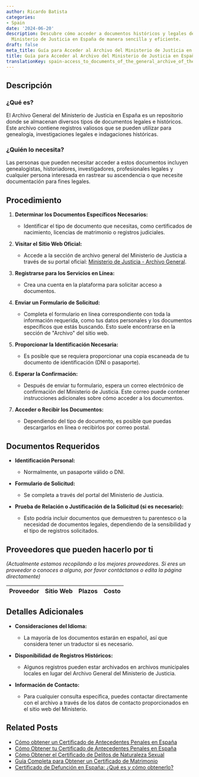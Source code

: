 ```yaml
---
author: Ricardo Batista
categories:
- Spain
date: '2024-06-20'
description: Descubre cómo acceder a documentos históricos y legales del Archivo del
  Ministerio de Justicia en España de manera sencilla y eficiente.
draft: false
meta_title: Guía para Acceder al Archivo del Ministerio de Justicia en España
title: Guía para Acceder al Archivo del Ministerio de Justicia en España
translationKey: spain-access_to_documents_of_the_general_archive_of_the_ministry_of_justice
---
```



## Descripción

### ¿Qué es?
El Archivo General del Ministerio de Justicia en España es un repositorio donde se almacenan diversos tipos de documentos legales e históricos. Este archivo contiene registros valiosos que se pueden utilizar para genealogía, investigaciones legales e indagaciones históricas.

### ¿Quién lo necesita?
Las personas que pueden necesitar acceder a estos documentos incluyen genealogistas, historiadores, investigadores, profesionales legales y cualquier persona interesada en rastrear su ascendencia o que necesite documentación para fines legales.

## Procedimiento
1. **Determinar los Documentos Específicos Necesarios:**
   - Identificar el tipo de documento que necesitas, como certificados de nacimiento, licencias de matrimonio o registros judiciales.

2. **Visitar el Sitio Web Oficial:**
   - Accede a la sección de archivo general del Ministerio de Justicia a través de su portal oficial: [Ministerio de Justicia - Archivo General](https://www.mjusticia.gob.es/).

3. **Registrarse para los Servicios en Línea:**
   - Crea una cuenta en la plataforma para solicitar acceso a documentos.

4. **Enviar un Formulario de Solicitud:**
   - Completa el formulario en línea correspondiente con toda la información requerida, como tus datos personales y los documentos específicos que estás buscando. Esto suele encontrarse en la sección de "Archivo" del sitio web.

5. **Proporcionar la Identificación Necesaria:**
   - Es posible que se requiera proporcionar una copia escaneada de tu documento de identificación (DNI o pasaporte).

6. **Esperar la Confirmación:**
   - Después de enviar tu formulario, espera un correo electrónico de confirmación del Ministerio de Justicia. Este correo puede contener instrucciones adicionales sobre cómo acceder a los documentos.

7. **Acceder o Recibir los Documentos:**
   - Dependiendo del tipo de documento, es posible que puedas descargarlos en línea o recibirlos por correo postal.

## Documentos Requeridos
- **Identificación Personal:**
  - Normalmente, un pasaporte válido o DNI.

- **Formulario de Solicitud:**
  - Se completa a través del portal del Ministerio de Justicia.

- **Prueba de Relación o Justificación de la Solicitud (si es necesario):**
  - Esto podría incluir documentos que demuestren tu parentesco o la necesidad de documentos legales, dependiendo de la sensibilidad y el tipo de registros solicitados.

## Proveedores que pueden hacerlo por ti
_(Actualmente estamos recopilando a los mejores proveedores. Si eres un proveedor o conoces a alguno, por favor contáctanos o edita la página directamente)_

| Proveedor        |     Sitio Web     |     Plazos    |       Costo      |
| :-------------: | :-------------: |  :-------------: | :-------------: |

## Detalles Adicionales
- **Consideraciones del Idioma:**
  - La mayoría de los documentos estarán en español, así que considera tener un traductor si es necesario.

- **Disponibilidad de Registros Históricos:**
  - Algunos registros pueden estar archivados en archivos municipales locales en lugar del Archivo General del Ministerio de Justicia.

- **Información de Contacto:**
  - Para cualquier consulta específica, puedes contactar directamente con el archivo a través de los datos de contacto proporcionados en el sitio web del Ministerio.

## Related Posts

- [Cómo obtener un Certificado de Antecedentes Penales en España](https://tramitit.com/spanish/guides/spain/solicitud_de_certificado_de_antecedentes_penales/)
- [Cómo Obtener tu Certificado de Antecedentes Penales en España](https://tramitit.com/spanish/guides/spain/certificado_de_antecedentes_penales/)
- [Cómo Obtener el Certificado de Delitos de Naturaleza Sexual](https://tramitit.com/spanish/guides/spain/certificado_de_delitos_de_naturaleza_sexual/)
- [Guía Completa para Obtener un Certificado de Matrimonio](https://tramitit.com/spanish/guides/spain/certificado_de_matrimonio/)
- [Certificado de Defunción en España: ¿Qué es y cómo obtenerlo?](https://tramitit.com/spanish/guides/spain/certificado_de_defunción/)